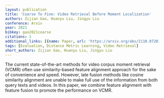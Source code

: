 ```yaml
---
layout: publication
title: 'Coarse To Fine: Video Retrieval Before Moment Localization'
authors: Zijian Gao, Huanyu Liu, Jingyu Liu
conference: Arxiv
year: 2021
bibkey: gao2021coarse
citations: 1
additional_links: [{name: Paper, url: 'https://arxiv.org/abs/2110.07201'}]
tags: [Evaluation, Distance Metric Learning, Video Retrieval]
short_authors: Zijian Gao, Huanyu Liu, Jingyu Liu
---
```

The current state-of-the-art methods for video corpus moment retrieval (VCMR)
often use similarity-based feature alignment approach for the sake of
convenience and speed. However, late fusion methods like cosine similarity
alignment are unable to make full use of the information from both query texts
and videos. In this paper, we combine feature alignment with feature fusion to
promote the performance on VCMR.